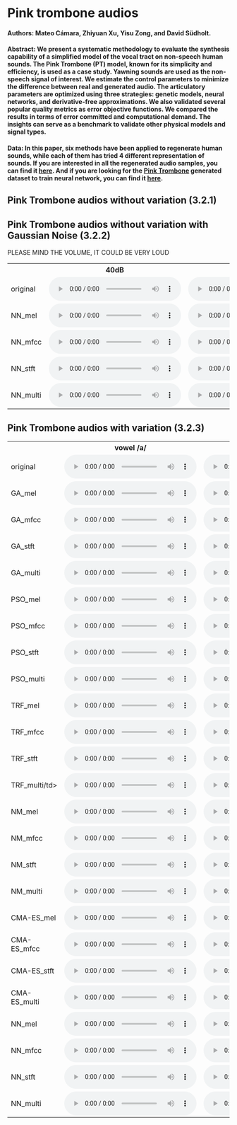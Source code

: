 # Pink trombone audios

#### Authors: Mateo Cámara, Zhiyuan Xu, Yisu Zong, and David Südholt.

#### Abstract: We present a systematic methodology to evaluate the synthesis capability of a simplified model of the vocal tract on non-speech human sounds. The Pink Trombone (PT) model, known for its simplicity and efficiency, is used as a case study. Yawning sounds are used as the non-speech signal of interest. We estimate the control parameters to minimize the difference between real and generated audio. The articulatory parameters are optimized using three strategies: genetic models, neural networks, and derivative-free approximations. We also validated several popular quality metrics as error objective functions. We compared the results in terms of error committed and computational demand. The insights can serve as a benchmark to validate other physical models and signal types.

#### Data: In this paper, six methods have been applied to regenerate human sounds, while each of them has tried 4 different representation of sounds. If you are interested in all the regenerated audio samples, you can find it [here](). And if you are looking for the [Pink Trombone](https://dood.al/pinktrombone/) generated dataset to train neural network, you can find it [here](https://drive.google.com/file/d/1bA0rWwonPMUb6FpfO0tIQCOvA4rBXyKn/view?usp=sharing).

## Pink Trombone audios without variation (3.2.1)




## Pink Trombone audios without variation with Gaussian Noise (3.2.2)

PLEASE MIND THE VOLUME, IT COULD BE VERY LOUD
<div class='figure'>
    <table>
        <tbody>
            <tr>
                <th></th>    
                <th>40dB</th> 
                <th>20dB</th>
                <th>0dB</th>
                <th>-10dB</th>
            </tr>
            <tr>
                <td>original</td>
                <td><audio controls=''><source src='noise_orig/noisy_3_40db.wav'></audio></td>
                <td><audio controls=''><source src='noise_orig/noisy_3_20db.wav'></audio></td>
                <td><audio controls=''><source src='noise_orig/noisy_3_0db.wav'></audio></td>
                <td><audio controls=''><source src='noise_orig/noisy_3_-10db.wav'></audio></td>
            </tr>
            <tr>
                <td>NN_mel</td>
                <td><audio controls=''><source src='results_noise/noisy_3_40db_nn_mel.wav'></audio></td>
                <td><audio controls=''><source src='results_noise/noisy_3_20db_nn_mel.wav'></audio></td>
                <td><audio controls=''><source src='results_noise/noisy_3_0db_nn_mel.wav'></audio></td>
                <td><audio controls=''><source src='results_noise/noisy_3_-10db_nn_mel.wav'></audio></td>
            </tr>
            <tr>
                <td>NN_mfcc</td>
                <td><audio controls=''><source src='results_noise/noisy_3_40db_nn_mfcc.wav'></audio></td>
                <td><audio controls=''><source src='results_noise/noisy_3_20db_nn_mfcc.wav'></audio></td>
                <td><audio controls=''><source src='results_noise/noisy_3_0db_nn_mfcc.wav'></audio></td>
                <td><audio controls=''><source src='results_noise/noisy_3_-10db_nn_mfcc.wav'></audio></td>
            </tr>
            <tr>
                <td>NN_stft</td>
                <td><audio controls=''><source src='results_noise/noisy_3_40db_nn_stft.wav'></audio></td>
                <td><audio controls=''><source src='results_noise/noisy_3_20db_nn_stft.wav'></audio></td>
                <td><audio controls=''><source src='results_noise/noisy_3_0db_nn_stft.wav'></audio></td>
                <td><audio controls=''><source src='results_noise/noisy_3_-10db_nn_stft.wav'></audio></td>
            </tr>
            <tr>
                <td>NN_multi</td>
                <td><audio controls=''><source src='results_noise/noisy_3_40db_nn_multi.wav'></audio></td>
                <td><audio controls=''><source src='results_noise/noisy_3_20db_nn_multi.wav'></audio></td>
                <td><audio controls=''><source src='results_noise/noisy_3_0db_nn_multi.wav'></audio></td>
                <td><audio controls=''><source src='results_noise/noisy_3_-10db_nn_multi.wav'></audio></td>
            </tr>
        </tbody>
    </table>
</div>    



## Pink Trombone audios with variation (3.2.3)
<div class='figure'>
    <table>
        <tbody>
            <tr>
                <th></th>
                <th>vowel /a/</th>
                <th>vowel /o/</th>
                <th>yawn</th>
            </tr>
            <tr>
                <td>original</td>
                <td><audio controls=''><source src='real_orig/a.wav'></audio></td>
                <td><audio controls=''><source src='real_orig/o.wav'></audio></td>
                <td><audio controls=''><source src='real_orig/yawn5.wav'></audio></td>
            </tr>
            <tr>
                <td>GA_mel</td>
                <td><audio controls=''><source src='results_real_all_wav2/a_gen_mel.wav'></audio></td>
                <td><audio controls=''><source src='results_real_all_wav2/o_gen_mel.wav'></audio></td>
                <td><audio controls=''><source src='results_real_all_wav2/yawn5_gen_mel.wav'></audio></td>
            </tr>
            <tr>
                <td>GA_mfcc</td>
                <td><audio controls=''><source src='results_real_all_wav2/a_gen_mfcc.wav'></audio></td>
                <td><audio controls=''><source src='results_real_all_wav2/o_gen_mfcc.wav'></audio></td>
                <td><audio controls=''><source src='results_real_all_wav2/yawn5_gen_mfcc.wav'></audio></td>
            </tr>
            <tr>
                <td>GA_stft</td>
                <td><audio controls=''><source src='results_real_all_wav2/a_gen_stft.wav'></audio></td>
                <td><audio controls=''><source src='results_real_all_wav2/o_gen_stft.wav'></audio></td>
                <td><audio controls=''><source src='results_real_all_wav2/yawn5_gen_stft.wav'></audio></td>
            </tr>
            <tr>
                <td>GA_multi</td>
                <td><audio controls=''><source src='results_real_all_wav2/a_gen_multiscale.wav'></audio></td>
                <td><audio controls=''><source src='results_real_all_wav2/o_gen_multiscale.wav'></audio></td>
                <td><audio controls=''><source src='results_real_all_wav2/yawn5_gen_multiscale.wav'></audio></td>
            </tr>
            <tr>
                <td>PSO_mel</td>
                <td><audio controls=''><source src='results_real_all_wav2/a_pso_mel.wav'></audio></td>
                <td><audio controls=''><source src='results_real_all_wav2/o_pso_mel.wav'></audio></td>
                <td><audio controls=''><source src='results_real_all_wav2/yawn5_pso_mel.wav'></audio></td>
            </tr>
            <tr>
                <td>PSO_mfcc</td>
                <td><audio controls=''><source src='results_real_all_wav2/a_pso_mfcc.wav'></audio></td>
                <td><audio controls=''><source src='results_real_all_wav2/o_pso_mfcc.wav'></audio></td>
                <td><audio controls=''><source src='results_real_all_wav2/yawn5_pso_mfcc.wav'></audio></td>
            </tr>
            <tr>
                <td>PSO_stft</td>
                <td><audio controls=''><source src='results_real_all_wav2/a_pso_stft.wav'></audio></td>
                <td><audio controls=''><source src='results_real_all_wav2/o_pso_stft.wav'></audio></td>
                <td><audio controls=''><source src='results_real_all_wav2/yawn5_pso_stft.wav'></audio></td>
            </tr>
            <tr>
                <td>PSO_multi</td>
                <td><audio controls=''><source src='results_real_all_wav2/a_pso_multiscale.wav'></audio></td>
                <td><audio controls=''><source src='results_real_all_wav2/o_pso_multiscale.wav'></audio></td>
                <td><audio controls=''><source src='results_real_all_wav2/yawn5_pso_multiscale.wav'></audio></td>
            </tr>
            <tr>
                <td>TRF_mel</td>
                <td><audio controls=''><source src='results_real_all_wav2/a_levenberg-marquardt_mel.wav'></audio></td>
                <td><audio controls=''><source src='results_real_all_wav2/o_levenberg-marquardt_mel.wav'></audio></td>
                <td><audio controls=''><source src='results_real_all_wav2/yawn5_levenberg-marquardt_mel.wav'></audio></td>
            </tr>
            <tr>
                <td>TRF_mfcc</td>
                <td><audio controls=''><source src='results_real_all_wav2/a_levenberg-marquardt_mfcc.wav'></audio></td>
                <td><audio controls=''><source src='results_real_all_wav2/o_levenberg-marquardt_mfcc.wav'></audio></td>
                <td><audio controls=''><source src='results_real_all_wav2/yawn5_levenberg-marquardt_mfcc.wav'></audio></td>
            </tr>
            <tr>
                <td>TRF_stft</td>
                <td><audio controls=''><source src='results_real_all_wav2/a_levenberg-marquardt_stft.wav'></audio></td>
                <td><audio controls=''><source src='results_real_all_wav2/o_levenberg-marquardt_stft.wav'></audio></td>
                <td><audio controls=''><source src='results_real_all_wav2/yawn5_levenberg-marquardt_stft.wav'></audio></td>
            </tr>
            <tr>
                <td>TRF_multi/td>
                <td><audio controls=''><source src='results_real_all_wav2/a_levenberg-marquardt_multiscale.wav'></audio></td>
                <td><audio controls=''><source src='results_real_all_wav2/o_levenberg-marquardt_multiscale.wav'></audio></td>
                <td><audio controls=''><source src='results_real_all_wav2/yawn5_levenberg-marquardt_multiscale.wav'></audio></td>
            </tr>
            <tr>
                <td>NM_mel</td>
                <td><audio controls=''><source src='results_real_all_wav2/a_downhill_mel.wav'></audio></td>
                <td><audio controls=''><source src='results_real_all_wav2/o_downhill_mel.wav'></audio></td>
                <td><audio controls=''><source src='results_real_all_wav2/yawn5_downhill_mel.wav'></audio></td>
            </tr>
            <tr>
                <td>NM_mfcc</td>
                <td><audio controls=''><source src='results_real_all_wav2/a_downhill_mfcc.wav'></audio></td>
                <td><audio controls=''><source src='results_real_all_wav2/o_downhill_mfcc.wav'></audio></td>
                <td><audio controls=''><source src='results_real_all_wav2/yawn5_downhill_mfcc.wav'></audio></td>
            </tr>
            <tr>
                <td>NM_stft</td>
                <td><audio controls=''><source src='results_real_all_wav2/a_downhill_stft.wav'></audio></td>
                <td><audio controls=''><source src='results_real_all_wav2/o_downhill_stft.wav'></audio></td>
                <td><audio controls=''><source src='results_real_all_wav2/yawn5_downhill_stft.wav'></audio></td>
            </tr>
            <tr>
                <td>NM_multi</td>
                <td><audio controls=''><source src='results_real_all_wav2/a_downhill_multiscale.wav'></audio></td>
                <td><audio controls=''><source src='results_real_all_wav2/o_downhill_multiscale.wav'></audio></td>
                <td><audio controls=''><source src='results_real_all_wav2/yawn5_downhill_multiscale.wav'></audio></td>
            </tr>
            <tr>
                <td>CMA-ES_mel</td>
                <td><audio controls=''><source src='results_real_all_wav2/a_cma-es_mel.wav'></audio></td>
                <td><audio controls=''><source src='results_real_all_wav2/o_cma-es_mel.wav'></audio></td>
                <td><audio controls=''><source src='results_real_all_wav2/yawn5_cma-es_mel.wav'></audio></td>
            </tr>
            <tr>
                <td>CMA-ES_mfcc</td>
                <td><audio controls=''><source src='results_real_all_wav2/a_cma-es_mfcc.wav'></audio></td>
                <td><audio controls=''><source src='results_real_all_wav2/o_cma-es_mfcc.wav'></audio></td>
                <td><audio controls=''><source src='results_real_all_wav2/yawn5_cma-es_mfcc.wav'></audio></td>
            </tr>
            <tr>
                <td>CMA-ES_stft</td>
                <td><audio controls=''><source src='results_real_all_wav2/a_cma-es_stft.wav'></audio></td>
                <td><audio controls=''><source src='results_real_all_wav2/o_cma-es_stft.wav'></audio></td>
                <td><audio controls=''><source src='results_real_all_wav2/yawn5_cma-es_stft.wav'></audio></td>
            </tr>
            <tr>
                <td>CMA-ES_multi</td>
                <td><audio controls=''><source src='results_real_all_wav2/a_cma-es_multiscale.wav'></audio></td>
                <td><audio controls=''><source src='results_real_all_wav2/o_cma-es_multiscale.wav'></audio></td>
                <td><audio controls=''><source src='results_real_all_wav2/yawn5_cma-es_multiscale.wav'></audio></td>
            </tr>
            <tr>
                <td>NN_mel</td>
                <td><audio controls=''><source src='results_real_all_wav2/a_nn_mel.wav'></audio></td>
                <td><audio controls=''><source src='results_real_all_wav2/o_nn_mel.wav'></audio></td>
                <td><audio controls=''><source src='results_real_all_wav2/yawn5_nn_mel.wav'></audio></td>
            </tr>
            <tr>
                <td>NN_mfcc</td>
                <td><audio controls=''><source src='results_real_all_wav2/a_nn_mfcc.wav'></audio></td>
                <td><audio controls=''><source src='results_real_all_wav2/o_nn_mfcc.wav'></audio></td>
                <td><audio controls=''><source src='results_real_all_wav2/yawn5_nn_mfcc.wav'></audio></td>
            </tr>
            <tr>
                <td>NN_stft</td>
                <td><audio controls=''><source src='results_real_all_wav2/a_nn_stft.wav'></audio></td>
                <td><audio controls=''><source src='results_real_all_wav2/o_nn_stft.wav'></audio></td>
                <td><audio controls=''><source src='results_real_all_wav2/yawn5_nn_stft.wav'></audio></td>
            </tr>
            <tr>
                <td>NN_multi</td>
                <td><audio controls=''><source src='results_real_all_wav2/a_nn_multiscale.wav'></audio></td>
                <td><audio controls=''><source src='results_real_all_wav2/o_nn_multiscale.wav'></audio></td>
                <td><audio controls=''><source src='results_real_all_wav2/yawn5_nn_multiscale.wav'></audio></td>
            </tr>
        </tbody>
    </table>
</div>
        

